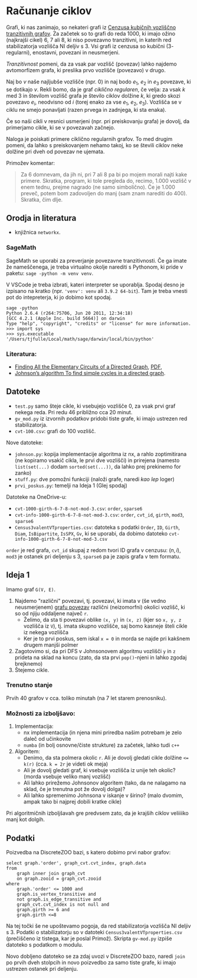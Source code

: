 # Računanje ciklov

Grafi, ki nas zanimajo, so nekateri grafi iz [Cenzusa kubičnih vozliščno tranzitivnih grafov](https://users.fmf.uni-lj.si/potocnik/work.htm). Za začetek so to grafi do reda $1000$, ki imajo ožino (najkrajši cikel) $6$, $7$ ali $8$, ki niso povezavno tranzitivni, in katerih red stabilizatorja vozlišča NI deljiv s $3$.
Vsi grafi iz cenzusa so kubični ($3$-regularni), enostavni, povezani in neusmerjeni.

_Tranzitivnost_ pomeni, da za vsak par vozlišč (povezav) lahko najdemo avtomorfizem grafa, ki preslika prvo vozlišče (povezavo) v drugo.

Naj bo $v$ naše najljubše vozlišče (npr. $0$) in naj bodo $e_1$, $e_2$ in $e_3$ povezave, ki se dotikajo $v$. 
Rekli bomo, da je graf _ciklično regularen_, če velja:
za vsak $k$ med $3$ in številom vozlišč grafa je število ciklov dolžine $k$, ki gredo skozi povezavo $e_i$, neodvisno od $i$ (torej enako za vse $e_1$, $e_2$, $e_3$). Vozlišča se v ciklu ne smejo ponavljati (razen prvega in zadnjega, ki sta enaka).

Če so naši cikli v resnici usmerjeni (npr. pri preiskovanju grafa) je dovolj, da primerjamo cikle, ki se v povezavah začnejo.

Naloga je poiskati primere ciklično regularnih grafov. To med drugim pomeni, da lahko s preiskovanjem nehamo takoj, ko se števili ciklov neke dolžine pri dveh od povezav ne ujemata.

Primožev komentar: 

> Za 6 domnevam, da jih ni, pri 7 ali 8 pa bi po mojem morali najti kake primere. Skratka, program, ki tole pregleda do, recimo, 1.000 vozlišč v enem tednu, prejme nagrado (ne samo simbolično). Če je 1.000 preveč, potem bom zadovoljen do manj (sam znam narediti do 400). Skratka, čim dlje.


## Orodja in literatura

* knjižnica `networkx`.

### SageMath

SageMath se uporabi za preverjanje povezavne tranzitivnosti. Če ga imate že nameščenega, je treba virtualno okolje narediti s Pythonom, ki pride v paketu: `sage -python -m venv venv`.

V VSCode je treba izbrati, kateri interpreter se uporablja. Spodaj desno je izpisano na kratko (npr. `'venv': venv` ali `3.9.2 64-bit`). Tam je treba vnesti pot do intepreterja, ki jo dobimo kot spodaj.

```
sage -python
Python 2.6.4 (r264:75706, Jun 20 2011, 12:34:18) 
[GCC 4.2.1 (Apple Inc. build 5664)] on darwin
Type "help", "copyright", "credits" or "license" for more information.
>>> import sys
>>> sys.executable
'/Users/tjfulle/Local/math/sage/darwin/local/bin/python'
```

### Literatura:

- [Finding All the Elementary Circuits of a Directed Graph](https://epubs.siam.org/doi/10.1137/0204007), [PDF](https://www.cs.tufts.edu/comp/150GA/homeworks/hw1/Johnson%2075.PDF),
- [Johnson’s algorithm To find simple cycles in a directed graph](https://medium.com/@Andrew_D./johnsons-algorithm-to-find-simple-cycles-in-a-directed-graph-89d0314b0333).

## Datoteke

* `test.py` samo šteje cikle, ki vsebujejo vozlišče $0$, za vsak prvi graf nekega reda. Pri redu $46$ približno cca 20 minut.
* `gv_mod.py` iz izvornih podatkov pridobi tiste grafe, ki imajo ustrezen red stabilizatorja.
* `cvt-100.csv`: grafi do $100$ vozlišč.

Nove datoteke:
- `johnson.py`: kopija implementacije algoritma iz nx, a rahlo zoptimitirana (ne kopiramo vsakič cikla, le 
  prvi dve vozlišči) in prirejena (namesto `list(set(...)` dodam `sorted(set(...))`, da lahko prej prekinemo for zanko)
- `stuff.py`: dve pomožni funkciji (naloži grafe, naredi _kao lep_ loger)
- `prvi_poskus.py`: temelji na Ideja 1 (Glej spodaj)

Datoteke na OneDrive-u:

- `cvt-1000-girth-6-7-8-not-mod-3.csv`: `order`, `sparse6`
- `cvt-info-1000-girth-6-7-8-not-mod-3.csv`: `order`, `cvt_id`, `girth`, `mod3`, `sparse6`
- `Census3valentVTproperties.csv`: datoteka s podatki `Order`, `ID`, `Girth`, `Diam`, `IsBipartite`, `IsSPX`, `Gv`, ki se uporabi, da dobimo datoteko `cvt-info-1000-girth-6-7-8-not-mod-3.csv`

`order` je red grafa, `cvt_id` skupaj z redom tvori ID grafa v cenzusu: $(n, i)$, `mod3` je ostanek pri deljenju s $3$, `sparse6` pa je zapis grafa v tem formatu.

## Ideja 1

Imamo graf `G(V, E)`.

1. Najdemo "različni" povezavi, tj. povezavi, ki imata v (še vedno neusmerjenem) [grafu povezav](https://en.wikipedia.org/wiki/Line_graph)
   različni (neizomorfni) okolici vozlišč, ki so od njiju oddaljene največ `r`.
   - Želimo, da sta ti povezavi oblike `(x, y)` in `(x, z)` (kjer so `x, y, z` vozlišča iz `V`), tj. imata skupno
     vozlišče, saj bomo kasneje šteli cikle iz nekega vozlišča
   - Ker je to prvi poskus, sem iskal `x = 0` in morda se najde pri kakšnem drugem manjši polmer
2. Zagotovimo si, da pri DFS v Johnsonovem algoritmu vozlišči `y` in `z` prideta na sklad na koncu (zato, da sta prvi
   `pop()`-njeni in lahko zgodaj brejknemo)
3. Štejemo cikle.

### Trenutno stanje

Prvih 40 grafov v cca. toliko minutah (na 7 let starem prenosniku).

### Možnosti za izboljšavo:

1. Implementacija:
    - nx implementacija (in njena mini priredba našim potrebam je zelo daleč od učinkovite
    - `numba` (in bolj osnovne/čiste strukture) za začetek, lahko tudi `c++`
2. Algoritem:
    - Denimo, da sta polmera okolic `r`. Ali je dovolj gledati cikle dolžine `<= k(r)` (cca. `k = 2r` je videti ok meja)
    - Ali je dovolj gledati graf, ki vsebuje vozlišča iz unije teh okolic? (morda vsebuje veliko manj vozlišč)
    - Ali lahko prirežemo Johnsonov algoritem (tako, da ne nalagamo na sklad, če je trenutna pot že dovolj dolga)?
    - Ali lahko spremenimo Johnsona v iskanje v širino? (malo dvomim, ampak tako bi najprej dobili kratke cikle)

Pri algoritmičnih izboljšavah gre predvsem zato, da je krajših ciklov veliiiiko manj kot dolgih.


## Podatki

Poizvedba na DiscreteZOO bazi, s katero dobimo prvi nabor grafov:

```
select graph.'order', graph_cvt.cvt_index, graph.data
from
	graph inner join graph_cvt 
	on graph.zooid = graph_cvt.zooid
where
	graph.'order' <= 1000 and
	graph.is_vertex_transitive and
	not graph.is_edge_transitive and
	graph_cvt.cvt_index is not null and
	graph.girth >= 6 and
	graph.girth <=8
```

Na tej točki še ne upoštevamo pogoja, da red stabilizatorja vozlišča NI deljiv s 3.
Podatki o stabilizatorju so v datoteki `Census3valentVTproperties.csv` (prečiščeno iz tistega, kar je poslal Primož).
Skripta `gv-mod.py` izpiše datoteko s podatkom o modulu.

Novo dobljeno datoteko se za zdaj uvozi v DiscreteZOO bazo, naredi `join` po prvih dveh stolpcih in novo poizvedbo za samo tiste grafe, ki imajo ustrezen ostanek pri deljenju.
